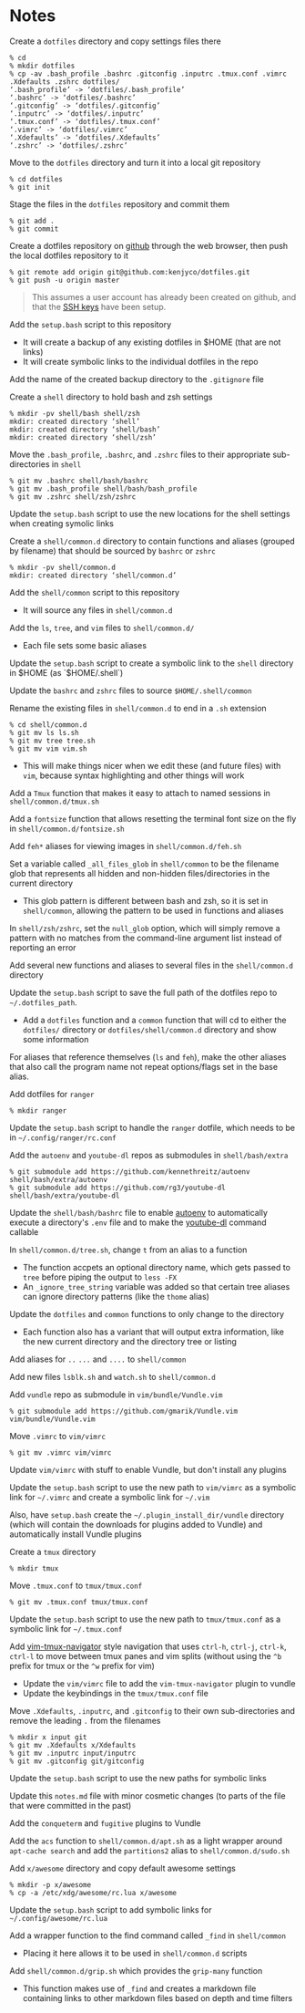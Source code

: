 Notes
=====
Create a `dotfiles` directory and copy settings files there

    % cd
    % mkdir dotfiles
    % cp -av .bash_profile .bashrc .gitconfig .inputrc .tmux.conf .vimrc .Xdefaults .zshrc dotfiles/
    ‘.bash_profile’ -> ‘dotfiles/.bash_profile’
    ‘.bashrc’ -> ‘dotfiles/.bashrc’
    ‘.gitconfig’ -> ‘dotfiles/.gitconfig’
    ‘.inputrc’ -> ‘dotfiles/.inputrc’
    ‘.tmux.conf’ -> ‘dotfiles/.tmux.conf’
    ‘.vimrc’ -> ‘dotfiles/.vimrc’
    ‘.Xdefaults’ -> ‘dotfiles/.Xdefaults’
    ‘.zshrc’ -> ‘dotfiles/.zshrc’

Move to the `dotfiles` directory and turn it into a local git repository

    % cd dotfiles
    % git init

Stage the files in the `dotfiles` repository and commit them

    % git add .
    % git commit

Create a dotfiles repository on [github](https://github.com/new) through the web
browser, then push the local dotfiles repository to it

    % git remote add origin git@github.com:kenjyco/dotfiles.git
    % git push -u origin master

> This assumes a user account has already been created on github, and that the
> [SSH keys](https://github.com/settings/ssh) have been setup.

Add the `setup.bash` script to this repository
- It will create a backup of any existing dotfiles in $HOME (that are not links)
- It will create symbolic links to the individual dotfiles in the repo

Add the name of the created backup directory to the `.gitignore` file

Create a `shell` directory to hold bash and zsh settings

    % mkdir -pv shell/bash shell/zsh
    mkdir: created directory ‘shell’
    mkdir: created directory ‘shell/bash’
    mkdir: created directory ‘shell/zsh’

Move the `.bash_profile`, `.bashrc`, and `.zshrc` files to their appropriate
sub-directories in `shell`

    % git mv .bashrc shell/bash/bashrc
    % git mv .bash_profile shell/bash/bash_profile
    % git mv .zshrc shell/zsh/zshrc

Update the `setup.bash` script to use the new locations for the shell settings
when creating symolic links

Create a `shell/common.d` directory to contain functions and aliases (grouped by
filename) that should be sourced by `bashrc` or `zshrc`

    % mkdir -pv shell/common.d
    mkdir: created directory ‘shell/common.d’

Add the `shell/common` script to this repository
- It will source any files in `shell/common.d`

Add the `ls`, `tree`, and `vim` files to `shell/common.d/`
- Each file sets some basic aliases

Update the `setup.bash` script to create a symbolic link to the `shell`
directory in $HOME (as `$HOME/.shell`)

Update the `bashrc` and `zshrc` files to source `$HOME/.shell/common`

Rename the existing files in `shell/common.d` to end in a `.sh` extension

    % cd shell/common.d
    % git mv ls ls.sh
    % git mv tree tree.sh
    % git mv vim vim.sh

- This will make things nicer when we edit these (and future files) with `vim`,
  because syntax highlighting and other things will work

Add a `Tmux` function that makes it easy to attach to named sessions
in `shell/common.d/tmux.sh`

Add a `fontsize` function that allows resetting the terminal font size on the
fly in `shell/common.d/fontsize.sh`

Add `feh*` aliases for viewing images in `shell/common.d/feh.sh`

Set a variable called `_all_files_glob` in `shell/common` to be the filename
glob that represents all hidden and non-hidden files/directories in the current
directory
- This glob pattern is different between bash and zsh, so it is set in
  `shell/common`, allowing the pattern to be used in functions and aliases

In `shell/zsh/zshrc`, set the `null_glob` option, which will simply remove a
pattern with no matches from the command-line argument list instead of reporting
an error

Add several new functions and aliases to several files in the `shell/common.d`
directory

Update the `setup.bash` script to save the full path of the dotfiles repo to
`~/.dotfiles_path`.
- Add a `dotfiles` function and a `common` function that will cd to either the
  `dotfiles/` directory or `dotfiles/shell/common.d` directory and show some
  information

For aliases that reference themselves (`ls` and `feh`), make the other aliases
that also call the program name not repeat options/flags set in the base alias.

Add dotfiles for `ranger`

    % mkdir ranger

Update the `setup.bash` script to handle the `ranger` dotfile, which needs to be
in `~/.config/ranger/rc.conf`

Add the `autoenv` and `youtube-dl` repos as submodules in `shell/bash/extra`

    % git submodule add https://github.com/kennethreitz/autoenv shell/bash/extra/autoenv
    % git submodule add https://github.com/rg3/youtube-dl shell/bash/extra/youtube-dl

Update the `shell/bash/bashrc` file to enable [autoenv][] to automatically
execute a directory's `.env` file and to make the [youtube-dl][] command callable

[autoenv]: https://github.com/kennethreitz/autoenv
[youtube-dl]: https://github.com/rg3/youtube-dl

In `shell/common.d/tree.sh`, change `t` from an alias to a function
- The function accpets an optional directory name, which gets passed to `tree`
  before piping the output to `less -FX`
- An `_ignore_tree_string` variable was added so that certain tree aliases can
  ignore directory patterns (like the `thome` alias)

Update the `dotfiles` and `common`  functions to only change to the directory
- Each function also has a variant that will output extra information, like
  the new current directory and the directory tree or listing

Add aliases for `..` `...` and `....` to `shell/common`

Add new files `lsblk.sh` and `watch.sh` to `shell/common.d`

Add `vundle` repo as submodule in `vim/bundle/Vundle.vim`

    % git submodule add https://github.com/gmarik/Vundle.vim vim/bundle/Vundle.vim

Move `.vimrc` to `vim/vimrc`

    % git mv .vimrc vim/vimrc

Update `vim/vimrc` with stuff to enable Vundle, but don't install any plugins

Update the `setup.bash` script to use the new path to `vim/vimrc` as a symbolic
link for `~/.vimrc` and create a symbolic link for `~/.vim`

Also, have `setup.bash` create the `~/.plugin_install_dir/vundle` directory
(which will contain the downloads for plugins added to Vundle) and automatically
install Vundle plugins

Create a `tmux` directory

    % mkdir tmux

Move `.tmux.conf` to `tmux/tmux.conf`

    % git mv .tmux.conf tmux/tmux.conf

Update the `setup.bash` script to use the new path to `tmux/tmux.conf` as
a symbolic link for `~/.tmux.conf`

Add [vim-tmux-navigator][] style navigation that uses `ctrl-h`, `ctrl-j`,
`ctrl-k`, `ctrl-l` to move between tmux panes and vim splits (without using the
`^b` prefix for tmux or the `^w` prefix for vim)
- Update the `vim/vimrc` file to add the `vim-tmux-navigator` plugin to vundle
- Update the keybindings in the `tmux/tmux.conf` file

[vim-tmux-navigator]: https://github.com/christoomey/vim-tmux-navigator

Move `.Xdefaults`, `.inputrc`, and `.gitconfig` to their own sub-directories and
remove the leading `.` from the filenames

    % mkdir x input git
    % git mv .Xdefaults x/Xdefaults
    % git mv .inputrc input/inputrc
    % git mv .gitconfig git/gitconfig

Update the `setup.bash` script to use the new paths for symbolic links

Update this `notes.md` file with minor cosmetic changes (to parts of the file
that were committed in the past)

Add the `conqueterm` and `fugitive` plugins to Vundle

Add the `acs` function to `shell/common.d/apt.sh` as a light wrapper around
`apt-cache search` and add the `partitions2` alias to `shell/common.d/sudo.sh`

Add `x/awesome` directory and copy default awesome settings

    % mkdir -p x/awesome
    % cp -a /etc/xdg/awesome/rc.lua x/awesome

Update the `setup.bash` script to add symbolic links for
`~/.config/awesome/rc.lua`

Add a wrapper function to the find command called `_find` in `shell/common`
- Placing it here allows it to be used in `shell/common.d` scripts

Add `shell/common.d/grip.sh` which provides the `grip-many` function
- This function makes use of `_find` and creates a markdown file containing
  links to other markdown files based on depth and time filters

